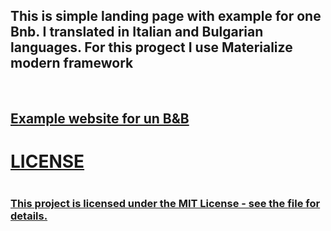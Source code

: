 <h2>This is simple landing page with example for one Bnb. I translated in Italian and Bulgarian languages. For this progect I use Materialize modern framework</h2>
<br>
<h2><a href="https://bluebutterflies.github.io/Example-simple-page-for-company/index.html">Example website for un B&B</h2>

<div>
<h1> LICENSE <h1/>

<h3> This project is licensed under the MIT License - see the <a href="https://www.udemy.com/course/creare-una-landing-page/"> file for details.<h3/>
<div/>
